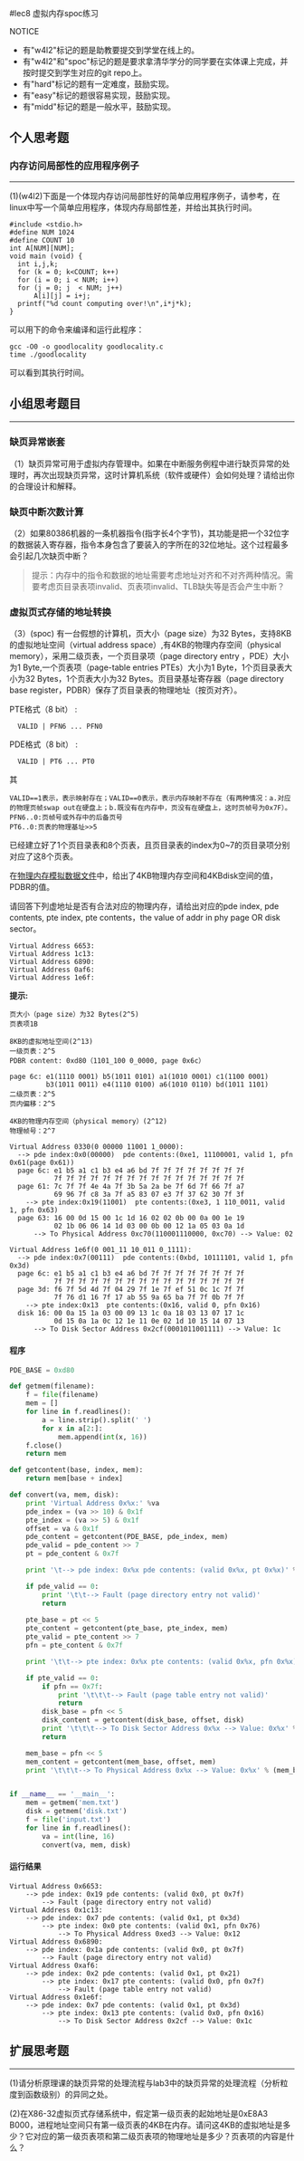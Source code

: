 #lec8 虚拟内存spoc练习


NOTICE
- 有"w4l2"标记的题是助教要提交到学堂在线上的。
- 有"w4l2"和"spoc"标记的题是要求拿清华学分的同学要在实体课上完成，并按时提交到学生对应的git repo上。
- 有"hard"标记的题有一定难度，鼓励实现。
- 有"easy"标记的题很容易实现，鼓励实现。
- 有"midd"标记的题是一般水平，鼓励实现。


## 个人思考题

### 内存访问局部性的应用程序例子
---
(1)(w4l2)下面是一个体现内存访问局部性好的简单应用程序例子，请参考，在linux中写一个简单应用程序，体现内存局部性差，并给出其执行时间。
```
#include <stdio.h>
#define NUM 1024
#define COUNT 10
int A[NUM][NUM];
void main (void) {
  int i,j,k;
  for (k = 0; k<COUNT; k++)
  for (i = 0; i < NUM; i++)
  for (j = 0; j	 < NUM; j++)
      A[i][j] = i+j;
  printf("%d count computing over!\n",i*j*k);
}
```
可以用下的命令来编译和运行此程序：
```
gcc -O0 -o goodlocality goodlocality.c
time ./goodlocality
```
可以看到其执行时间。

## 小组思考题目
----

### 缺页异常嵌套

（1）缺页异常可用于虚拟内存管理中。如果在中断服务例程中进行缺页异常的处理时，再次出现缺页异常，这时计算机系统（软件或硬件）会如何处理？请给出你的合理设计和解释。

### 缺页中断次数计算
（2）如果80386机器的一条机器指令(指字长4个字节)，其功能是把一个32位字的数据装入寄存器，指令本身包含了要装入的字所在的32位地址。这个过程最多会引起几次缺页中断？
> 提示：内存中的指令和数据的地址需要考虑地址对齐和不对齐两种情况。需要考虑页目录表项invalid、页表项invalid、TLB缺失等是否会产生中断？

### 虚拟页式存储的地址转换

（3）(spoc) 有一台假想的计算机，页大小（page size）为32 Bytes，支持8KB的虚拟地址空间（virtual address space）,有4KB的物理内存空间（physical memory），采用二级页表，一个页目录项（page directory entry ，PDE）大小为1 Byte,一个页表项（page-table entries
PTEs）大小为1 Byte，1个页目录表大小为32 Bytes，1个页表大小为32 Bytes。页目录基址寄存器（page directory base register，PDBR）保存了页目录表的物理地址（按页对齐）。

PTE格式（8 bit） :
```
  VALID | PFN6 ... PFN0
```
PDE格式（8 bit） :
```
  VALID | PT6 ... PT0
```
其
```
VALID==1表示，表示映射存在；VALID==0表示，表示内存映射不存在（有两种情况：a.对应的物理页帧swap out在硬盘上；b.既没有在内存中，页没有在硬盘上，这时页帧号为0x7F）。
PFN6..0:页帧号或外存中的后备页号
PT6..0:页表的物理基址>>5
```

已经建立好了1个页目录表和8个页表，且页目录表的index为0~7的页目录项分别对应了这8个页表。

在[物理内存模拟数据文件](./04-1-spoc-memdiskdata.md)中，给出了4KB物理内存空间和4KBdisk空间的值，PDBR的值。

请回答下列虚地址是否有合法对应的物理内存，请给出对应的pde index, pde contents, pte index, pte contents，the value of addr in phy page OR disk sector。
```
Virtual Address 6653:
Virtual Address 1c13:
Virtual Address 6890:
Virtual Address 0af6:
Virtual Address 1e6f:
```

**提示:**
```
页大小（page size）为32 Bytes(2^5)
页表项1B

8KB的虚拟地址空间(2^13)
一级页表：2^5
PDBR content: 0xd80（1101_100 0_0000, page 0x6c）

page 6c: e1(1110 0001) b5(1011 0101) a1(1010 0001) c1(1100 0001)
         b3(1011 0011) e4(1110 0100) a6(1010 0110) bd(1011 1101)
二级页表：2^5
页内偏移：2^5

4KB的物理内存空间（physical memory）(2^12)
物理帧号：2^7

Virtual Address 0330(0 00000 11001 1_0000):
  --> pde index:0x0(00000)  pde contents:(0xe1, 11100001, valid 1, pfn 0x61(page 0x61))
  page 6c: e1 b5 a1 c1 b3 e4 a6 bd 7f 7f 7f 7f 7f 7f 7f 7f
           7f 7f 7f 7f 7f 7f 7f 7f 7f 7f 7f 7f 7f 7f 7f 7f
  page 61: 7c 7f 7f 4e 4a 7f 3b 5a 2a be 7f 6d 7f 66 7f a7
           69 96 7f c8 3a 7f a5 83 07 e3 7f 37 62 30 7f 3f 
    --> pte index:0x19(11001)  pte contents:(0xe3, 1 110_0011, valid 1, pfn 0x63)
  page 63: 16 00 0d 15 00 1c 1d 16 02 02 0b 00 0a 00 1e 19
           02 1b 06 06 14 1d 03 00 0b 00 12 1a 05 03 0a 1d
      --> To Physical Address 0xc70(110001110000, 0xc70) --> Value: 02

Virtual Address 1e6f(0 001_11 10_011 0_1111):
  --> pde index:0x7(00111)  pde contents:(0xbd, 10111101, valid 1, pfn 0x3d)
  page 6c: e1 b5 a1 c1 b3 e4 a6 bd 7f 7f 7f 7f 7f 7f 7f 7f
           7f 7f 7f 7f 7f 7f 7f 7f 7f 7f 7f 7f 7f 7f 7f 7f
  page 3d: f6 7f 5d 4d 7f 04 29 7f 1e 7f ef 51 0c 1c 7f 7f
           7f 76 d1 16 7f 17 ab 55 9a 65 ba 7f 7f 0b 7f 7f 
    --> pte index:0x13  pte contents:(0x16, valid 0, pfn 0x16)
  disk 16: 00 0a 15 1a 03 00 09 13 1c 0a 18 03 13 07 17 1c 
           0d 15 0a 1a 0c 12 1e 11 0e 02 1d 10 15 14 07 13
      --> To Disk Sector Address 0x2cf(0001011001111) --> Value: 1c
```
#### 程序


```python
PDE_BASE = 0xd80

def getmem(filename):
	f = file(filename)
	mem = []
	for line in f.readlines():
		a = line.strip().split(' ')
		for x in a[2:]:
			mem.append(int(x, 16))
	f.close()
	return mem

def getcontent(base, index, mem):
	return mem[base + index]

def convert(va, mem, disk):
	print 'Virtual Address 0x%x:' %va
	pde_index = (va >> 10) & 0x1f
	pte_index = (va >> 5) & 0x1f
	offset = va & 0x1f
	pde_content = getcontent(PDE_BASE, pde_index, mem)
	pde_valid = pde_content >> 7
	pt = pde_content & 0x7f

	print '\t--> pde index: 0x%x pde contents: (valid 0x%x, pt 0x%x)' % (pde_index, pde_valid, pt)

	if pde_valid == 0:
		print '\t\t--> Fault (page directory entry not valid)'
		return
	
	pte_base = pt << 5
	pte_content = getcontent(pte_base, pte_index, mem)
	pte_valid = pte_content >> 7
	pfn = pte_content & 0x7f

	print '\t\t--> pte index: 0x%x pte contents: (valid 0x%x, pfn 0x%x)' % (pte_index, pte_valid, pfn)

	if pte_valid == 0:
		if pfn == 0x7f:
			print '\t\t\t--> Fault (page table entry not valid)'
			return
		disk_base = pfn << 5
		disk_content = getcontent(disk_base, offset, disk)
		print '\t\t\t--> To Disk Sector Address 0x%x --> Value: 0x%x' % (disk_base + offset, disk_content)
		return

	mem_base = pfn << 5
	mem_content = getcontent(mem_base, offset, mem)
	print '\t\t\t--> To Physical Address 0x%x --> Value: 0x%x' % (mem_base + offset, mem_content)


if __name__ == '__main__':
	mem = getmem('mem.txt')
	disk = getmem('disk.txt')
	f = file('input.txt')
	for line in f.readlines():
		va = int(line, 16)
		convert(va, mem, disk)

```

#### 运行结果

```
Virtual Address 0x6653:
	--> pde index: 0x19 pde contents: (valid 0x0, pt 0x7f)
		--> Fault (page directory entry not valid)
Virtual Address 0x1c13:
	--> pde index: 0x7 pde contents: (valid 0x1, pt 0x3d)
		--> pte index: 0x0 pte contents: (valid 0x1, pfn 0x76)
			--> To Physical Address 0xed3 --> Value: 0x12
Virtual Address 0x6890:
	--> pde index: 0x1a pde contents: (valid 0x0, pt 0x7f)
		--> Fault (page directory entry not valid)
Virtual Address 0xaf6:
	--> pde index: 0x2 pde contents: (valid 0x1, pt 0x21)
		--> pte index: 0x17 pte contents: (valid 0x0, pfn 0x7f)
			--> Fault (page table entry not valid)
Virtual Address 0x1e6f:
	--> pde index: 0x7 pde contents: (valid 0x1, pt 0x3d)
		--> pte index: 0x13 pte contents: (valid 0x0, pfn 0x16)
			--> To Disk Sector Address 0x2cf --> Value: 0x1c
```

## 扩展思考题
---
(1)请分析原理课的缺页异常的处理流程与lab3中的缺页异常的处理流程（分析粒度到函数级别）的异同之处。

(2)在X86-32虚拟页式存储系统中，假定第一级页表的起始地址是0xE8A3 B000，进程地址空间只有第一级页表的4KB在内存。请问这4KB的虚拟地址是多少？它对应的第一级页表项和第二级页表项的物理地址是多少？页表项的内容是什么？

